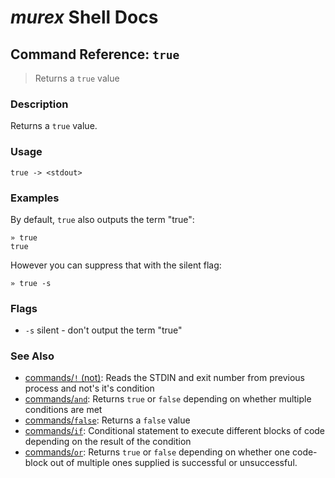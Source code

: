 # _murex_ Shell Docs

## Command Reference: `true`

> Returns a `true` value

### Description

Returns a `true` value.

### Usage

    true -> <stdout>

### Examples

By default, `true` also outputs the term "true":

    » true
    true
    
However you can suppress that with the silent flag:

    » true -s

### Flags

* `-s`
    silent - don't output the term "true"

### See Also

* [commands/`!` (not)](../commands/not.md):
  Reads the STDIN and exit number from previous process and not's it's condition
* [commands/`and`](../commands/and.md):
  Returns `true` or `false` depending on whether multiple conditions are met
* [commands/`false`](../commands/false.md):
  Returns a `false` value
* [commands/`if`](../commands/if.md):
  Conditional statement to execute different blocks of code depending on the result of the condition
* [commands/`or`](../commands/or.md):
  Returns `true` or `false` depending on whether one code-block out of multiple ones supplied is successful or unsuccessful.